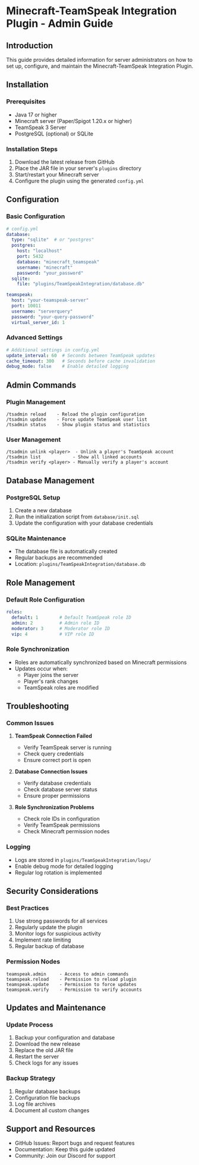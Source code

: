 # Minecraft-TeamSpeak Integration Plugin - Admin Guide

## Introduction
This guide provides detailed information for server administrators on how to set up, configure, and maintain the Minecraft-TeamSpeak Integration Plugin.

## Installation

### Prerequisites
- Java 17 or higher
- Minecraft server (Paper/Spigot 1.20.x or higher)
- TeamSpeak 3 Server
- PostgreSQL (optional) or SQLite

### Installation Steps
1. Download the latest release from GitHub
2. Place the JAR file in your server's `plugins` directory
3. Start/restart your Minecraft server
4. Configure the plugin using the generated `config.yml`

## Configuration

### Basic Configuration
```yaml
# config.yml
database:
  type: "sqlite"  # or "postgres"
  postgres:
    host: "localhost"
    port: 5432
    database: "minecraft_teamspeak"
    username: "minecraft"
    password: "your_password"
  sqlite:
    file: "plugins/TeamSpeakIntegration/database.db"

teamspeak:
  host: "your-teamspeak-server"
  port: 10011
  username: "serverquery"
  password: "your-query-password"
  virtual_server_id: 1
```

### Advanced Settings
```yaml
# Additional settings in config.yml
update_interval: 60  # Seconds between TeamSpeak updates
cache_timeout: 300   # Seconds before cache invalidation
debug_mode: false    # Enable detailed logging
```

## Admin Commands

### Plugin Management
```
/tsadmin reload    - Reload the plugin configuration
/tsadmin update    - Force update TeamSpeak user list
/tsadmin status    - Show plugin status and statistics
```

### User Management
```
/tsadmin unlink <player>  - Unlink a player's TeamSpeak account
/tsadmin list            - Show all linked accounts
/tsadmin verify <player> - Manually verify a player's account
```

## Database Management

### PostgreSQL Setup
1. Create a new database
2. Run the initialization script from `database/init.sql`
3. Update the configuration with your database credentials

### SQLite Maintenance
- The database file is automatically created
- Regular backups are recommended
- Location: `plugins/TeamSpeakIntegration/database.db`

## Role Management

### Default Role Configuration
```yaml
roles:
  default: 1        # Default TeamSpeak role ID
  admin: 2          # Admin role ID
  moderator: 3      # Moderator role ID
  vip: 4            # VIP role ID
```

### Role Synchronization
- Roles are automatically synchronized based on Minecraft permissions
- Updates occur when:
  - Player joins the server
  - Player's rank changes
  - TeamSpeak roles are modified

## Troubleshooting

### Common Issues
1. **TeamSpeak Connection Failed**
   - Verify TeamSpeak server is running
   - Check query credentials
   - Ensure correct port is open

2. **Database Connection Issues**
   - Verify database credentials
   - Check database server status
   - Ensure proper permissions

3. **Role Synchronization Problems**
   - Check role IDs in configuration
   - Verify TeamSpeak permissions
   - Check Minecraft permission nodes

### Logging
- Logs are stored in `plugins/TeamSpeakIntegration/logs/`
- Enable debug mode for detailed logging
- Regular log rotation is implemented

## Security Considerations

### Best Practices
1. Use strong passwords for all services
2. Regularly update the plugin
3. Monitor logs for suspicious activity
4. Implement rate limiting
5. Regular backup of database

### Permission Nodes
```
teamspeak.admin     - Access to admin commands
teamspeak.reload    - Permission to reload plugin
teamspeak.update    - Permission to force updates
teamspeak.verify    - Permission to verify accounts
```

## Updates and Maintenance

### Update Process
1. Backup your configuration and database
2. Download the new release
3. Replace the old JAR file
4. Restart the server
5. Check logs for any issues

### Backup Strategy
1. Regular database backups
2. Configuration file backups
3. Log file archives
4. Document all custom changes

## Support and Resources
- GitHub Issues: Report bugs and request features
- Documentation: Keep this guide updated
- Community: Join our Discord for support 
